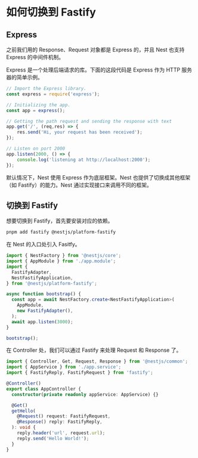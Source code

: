 # 如何切换到 Fastify

## Express

之前我们用的 Response、Request 对象都是 Express 的，并且 Nest 也支持 Express 的中间件机制。

Express 是一个处理后端请求的库。下面的这段代码是 Express 作为 HTTP 服务器的简单示例。

```js
// Import the Express library.
const express = require('express');

// Initializing the app.
const app = express();

// Getting the path request and sending the response with text
app.get('/', (req,res) => {
    res.send('Hi, your request has been received');
});

// Listen on port 2000
app.listen(2000, () => {
    console.log('listening at http://localhost:2000');
});
```

默认情况下，Nest 使用 Express 作为底层框架。Nest 也提供了切换成其他框架（如 Fastify）的能力。Nest 通过实现接口来调用不同的框架。

## 切换到 Fastify

想要切换到 Fastify，首先要安装对应的依赖。

```sh
pnpm add fastify @nestjs/platform-fastify
```

在 Nest 的入口处引入 Fasitfy。

```ts
import { NestFactory } from '@nestjs/core';
import { AppModule } from './app.module';
import {
  FastifyAdapter,
  NestFastifyApplication,
} from '@nestjs/platform-fastify';

async function bootstrap() {
  const app = await NestFactory.create<NestFastifyApplication>(
    AppModule,
    new FastifyAdapter(),
  );
  await app.listen(3000);
}

bootstrap();
```

在 Controller 处，我们可以通过 Fastify 来处理 Request 和 Response 了。

```ts
import { Controller, Get, Request, Response } from '@nestjs/common';
import { AppService } from './app.service';
import { FastifyReply, FastifyRequest } from 'fastify';

@Controller()
export class AppController {
  constructor(private readonly appService: AppService) {}

  @Get()
  getHello(
    @Request() request: FastifyRequest,
    @Response() reply: FastifyReply,
  ): void {
    reply.header('url', request.url);
    reply.send('Hello World!');
  }
}
```
